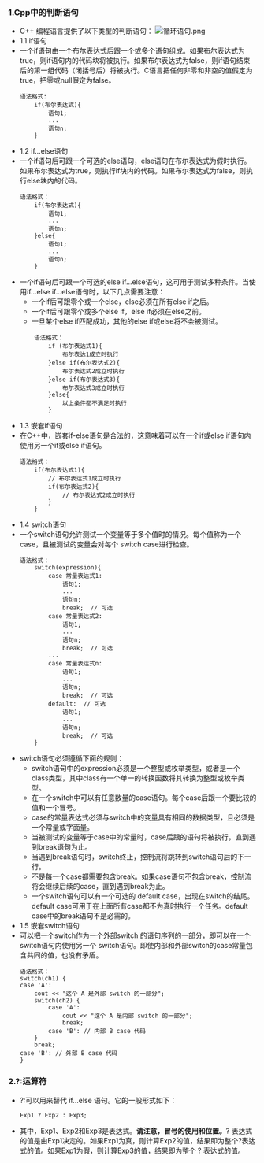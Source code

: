 ### 1.Cpp中的判断语句
- C++ 编程语言提供了以下类型的判断语句：
![循环语句.png](https://upload-images.jianshu.io/upload_images/13407176-9f13fc19995cf699.png?imageMogr2/auto-orient/strip%7CimageView2/2/w/1240)
- 1.1 if语句
- 一个if语句由一个布尔表达式后跟一个或多个语句组成。如果布尔表达式为true，则if语句内的代码块将被执行。如果布尔表达式为false，则if语句结束后的第一组代码（闭括号后）将被执行。C语言把任何非零和非空的值假定为true，把零或null假定为false。
    ```
    语法格式:
        if(布尔表达式){
            语句1;
            ...
            语句n;
        }
    ```
- 1.2 if...else语句
- 一个if语句后可跟一个可选的else语句，else语句在布尔表达式为假时执行。如果布尔表达式为true，则执行if块内的代码。如果布尔表达式为false，则执行else块内的代码。
    ```
    语法格式：
        if(布尔表达式){
            语句1;
            ...
            语句n;
        }else{
            语句1;
            ...
            语句n;
        }
    ```
- 一个if语句后可跟一个可选的else if...else语句，这可用于测试多种条件。当使用if...else if...else语句时，以下几点需要注意：
    - 一个if后可跟零个或一个else，else必须在所有else if之后。
    - 一个if后可跟零个或多个else if，else if必须在else之前。
    - 一旦某个else if匹配成功，其他的else if或else将不会被测试。
    ```
        语法格式：
            if (布尔表达式1){
                布尔表达1成立时执行
            }else if(布尔表达式2){
                布尔表达式2成立时执行
            }else if(布尔表达式3){
                布尔表达式3成立时执行
            }else{
                以上条件都不满足时执行
            }
    ```
- 1.3 嵌套if语句
- 在C++中，嵌套if-else语句是合法的，这意味着可以在一个if或else if语句内使用另一个if或else if语句。
    ```
    语法格式：
        if(布尔表达式1){
            // 布尔表达式1成立时执行
            if(布尔表达式2){
                // 布尔表达式2成立时执行
            }
        }
    ```
- 1.4 switch语句
- 一个switch语句允许测试一个变量等于多个值时的情况。每个值称为一个case，且被测试的变量会对每个 switch case进行检查。
    ```
    语法格式：
        switch(expression){
            case 常量表达式1:
                语句1;
                ...
                语句n;
                break;  // 可选
            case 常量表达式2:
                语句1;
                ...
                语句n;
                break;  // 可选
            ...
            case 常量表达式n:
                语句1;
                ...
                语句n;
                break;  // 可选
            default:  // 可选
                语句1;
                ...
                语句n;
                break;  // 可选
        }
    ```
- switch语句必须遵循下面的规则：
    - switch语句中的expression必须是一个整型或枚举类型，或者是一个class类型，其中class有一个单一的转换函数将其转换为整型或枚举类型。
    - 在一个switch中可以有任意数量的case语句。每个case后跟一个要比较的值和一个冒号。
    - case的常量表达式必须与switch中的变量具有相同的数据类型，且必须是一个常量或字面量。
    - 当被测试的变量等于case中的常量时，case后跟的语句将被执行，直到遇到break语句为止。
    - 当遇到break语句时，switch终止，控制流将跳转到switch语句后的下一行。
    - 不是每一个case都需要包含break。如果case语句不包含break，控制流将会继续后续的case，直到遇到break为止。
    - 一个switch语句可以有一个可选的 default case，出现在switch的结尾。default case可用于在上面所有case都不为真时执行一个任务。default case中的break语句不是必需的。
- 1.5 嵌套switch语句
- 可以把一个switch作为一个外部switch 的语句序列的一部分，即可以在一个switch语句内使用另一个 switch语句。即使内部和外部switch的case常量包含共同的值，也没有矛盾。
    ```
    语法格式：
    switch(ch1) {
    case 'A': 
        cout << "这个 A 是外部 switch 的一部分";
        switch(ch2) {
            case 'A':
                cout << "这个 A 是内部 switch 的一部分";
                break;
            case 'B': // 内部 B case 代码
        }
        break;
    case 'B': // 外部 B case 代码
    }
    ```
### 2.?:运算符
- ?:可以用来替代 if...else 语句。它的一般形式如下：
    ```
    Exp1 ? Exp2 : Exp3;
    ```
- 其中，Exp1、Exp2和Exp3是表达式。**请注意，冒号的使用和位置。**? 表达式的值是由Exp1决定的。如果Exp1为真，则计算Exp2的值，结果即为整个?表达式的值。如果Exp1为假，则计算Exp3的值，结果即为整个 ? 表达式的值。

